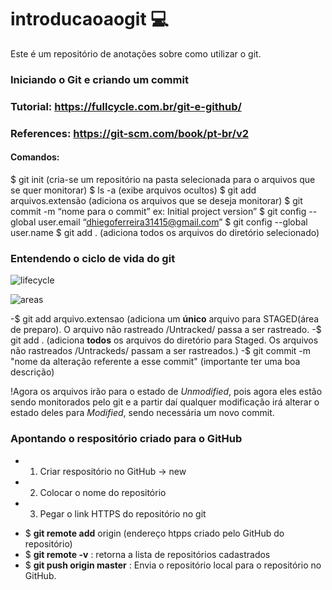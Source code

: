 # introducaoaogit 💻
Este é um repositório de anotações sobre como utilizar o git.

### Iniciando o Git e criando um commit


### Tutorial: https://fullcycle.com.br/git-e-github/
### References: https://git-scm.com/book/pt-br/v2

#### Comandos:
$ git init  (cria-se um repositório na pasta selecionada para o arquivos que se quer monitorar) 
$ ls -a (exibe arquivos ocultos)
$ git add arquivos.extensão  (adiciona  os arquivos que se deseja monitorar)
$ git  commit -m “nome para o commit”  ex: Initial project version”
$ git config --global user.email “dhiegoferreira31415@gmail.com”
$ git config --global user.name 
$ git add . (adiciona todos os arquivos do diretório selecionado)

### Entendendo o ciclo de vida do git
![lifecycle](https://user-images.githubusercontent.com/53379935/148708134-5059753d-9dcb-41cb-869d-30c5a544b3fc.png)


![areas](https://user-images.githubusercontent.com/53379935/148708169-90f245c9-c1a3-43af-89f0-0f2e28b16a17.png)

  -$ git add arquivo.extensao  (adiciona um **único** arquivo para STAGED(área de preparo). O arquivo não rastreado /Untracked/ passa a ser rastreado.
  -$ git add . (adiciona **todos** os arquivos do diretório para Staged. Os arquivos não rastreados /Untrackeds/ passam a ser rastreados.)
  -$ git commit -m "nome da alteração referente a esse commit" (importante ter uma boa descrição)
  
 !Agora os arquivos irão para o estado de *Unmodified*, pois agora eles estão sendo monitorados pelo git e a partir daí qualquer modificação irá alterar o estado deles para *Modified*, sendo necessária um novo commit.
 
 
 ### Apontando o respositório criado para o GitHub
 - 1. Criar respositório no GitHub -> new
 - 2. Colocar o nome do repositório
 - 3. Pegar o link HTTPS do repositório no git

*  $ **git remote add** origin (endereço htpps criado pelo GitHub do repositório)
*  $ **git remote -v** : retorna a lista de repositórios cadastrados
*  $ **git push origin master** : Envia o repositório local para o repositório no GitHub.
  
